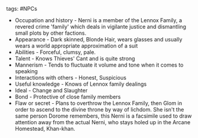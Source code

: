 tags: #NPCs

- Occupation and history - Nerni is a member of the Lennox Family, a revered crime 'family' which deals in vigilante justice and dismantling small plots by other factions.
- Appearance - Dark skinned, Blonde Hair, wears glasses and usually wears a world appropriate approximation of a suit
- Abilities - Forceful, clumsy, pale.
- Talent - Knows Thieves' Cant and is quite strong
- Mannerism - Tends to fluctuate it volume and tone when it comes to speaking
- Interactions with others - Honest, Suspicious
- Useful knowledge - Knows of Lennox family dealings 
- Ideal - Change and Slaughter
- Bond - Protective of close family members
- Flaw or secret - Plans to overthrow the Lennox Family, then Glom in order to ascend to the divine throne by way of lichdom. She isn't the same person Dorome remembers, this Nerni is a facsimile used to draw attention away from the actual Nerni, who stays holed up in the Arcane Homestead, Khan-khan.
